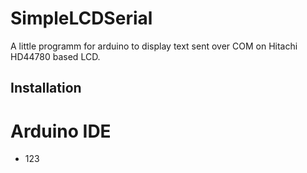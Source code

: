 # SimpleLCDSerial
A little programm for arduino to display text sent over COM on Hitachi HD44780 based LCD.

## Installation

# Arduino IDE

* 123
